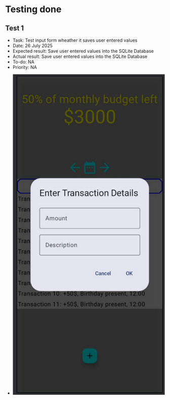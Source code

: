 # Testing done

## Test 1
- Task: Test input form wheather it saves user entered values
- Date: 26 July 2025
- Expected result: Save user entered values into the SQLite Database
- Actual result: Save user entered values into the SQLite Database
- To-do: NA
- Priority: NA

* ![Example](Mockups/1.png)


